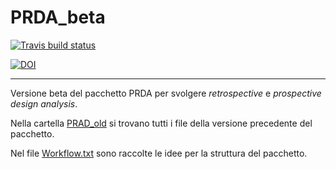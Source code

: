 # PRDA_beta

<!-- badges: start -->
[![Travis build status](https://travis-ci.org/ClaudioZandonella/PRDA_beta.svg?branch=revision)](https://travis-ci.org/ClaudioZandonella/PRDA_beta)
<!-- badges: end -->

[![DOI](https://zenodo.org/badge/DOI/10.5281/zenodo.3630733.svg)](https://doi.org/10.5281/zenodo.3630733)

<hr>

Versione beta del pacchetto PRDA per svolgere *retrospective* e *prospective design analysis*.

Nella cartella [PRAD_old](./PRDA_old/) si trovano tutti i file della versione precedente del pacchetto.

Nel file [Workflow.txt](./Workflow.txt) sono raccolte le idee per la struttura del pacchetto.

